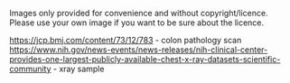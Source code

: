 Images only provided for convenience and without copyright/licence.
Please use your own image if you want to be sure about the licence.

https://jcp.bmj.com/content/73/12/783 - colon pathology scan
https://www.nih.gov/news-events/news-releases/nih-clinical-center-provides-one-largest-publicly-available-chest-x-ray-datasets-scientific-community - xray sample